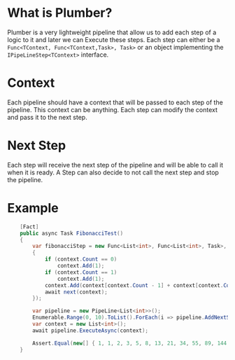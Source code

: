 # What is Plumber?
Plumber is a very lightweight pipeline that allow us to add each step of a logic to it and later we can Execute these steps.
Each step can either be a `Func<TContext, Func<TContext,Task>, Task>` or an object implementing the `IPipeLineStep<TContext>` interface.

# Context
Each pipeline should have a context that will be passed to each step of the pipeline. This context can be anything. Each step can modify the context and pass it to the next step.

# Next Step
Each step will receive the next step of the pipeline and will be able to call it when it is ready. A Step can also decide to not call the next step and stop the pipeline.


# Example
```csharp
    [Fact]
    public async Task FibonacciTest()
    {
        var fibonacciStep = new Func<List<int>, Func<List<int>, Task>, Task>(async (context, next) =>
        {
            if (context.Count == 0)
                context.Add(1);
            if (context.Count == 1)
                context.Add(1);
            context.Add(context[context.Count - 1] + context[context.Count - 2]);
            await next(context);
        });

        var pipeline = new PipeLine<List<int>>();
        Enumerable.Range(0, 10).ToList().ForEach(i => pipeline.AddNextStep(fibonacciStep));
        var context = new List<int>();
        await pipeline.ExecuteAsync(context);

        Assert.Equal(new[] { 1, 1, 2, 3, 5, 8, 13, 21, 34, 55, 89, 144 }, context.ToArray());
    }
```

